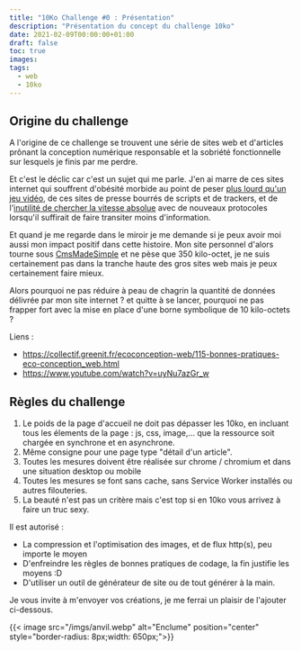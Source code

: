 ```yaml
---
title: "10Ko Challenge #0 : Présentation"
description: "Présentation du concept du challenge 10ko"
date: 2021-02-09T00:00:00+01:00
draft: false
toc: true
images:
tags:
  - web
  - 10ko
---
```


## Origine du challenge

A l'origine de ce challenge se trouvent une série de sites web et d'articles prônant la conception numérique responsable et la sobriété fonctionnelle sur lesquels je finis par me perdre. 

Et c'est le déclic car c'est un sujet qui me parle. J'en ai marre de ces sites internet qui souffrent d'obésité morbide au point de peser [plus lourd qu'un jeu vidéo](https://twitter.com/xbs/status/722461988283105280), de ces sites de presse bourrés de scripts et de trackers, et de l'[inutilité de chercher la vitesse absolue](https://www.greenit.fr/2020/07/13/5g-quels-seront-les-impacts-environnementaux/) avec de nouveaux protocoles lorsqu'il suffirait de faire transiter moins d'information.

Et quand je me regarde dans le miroir je me demande si je peux avoir moi aussi mon impact positif dans cette histoire. Mon site personnel d'alors tourne sous [CmsMadeSimple](https://www.cmsmadesimple.org/) et ne pèse que 350 kilo-octet, je ne suis certainement pas dans la tranche haute des gros sites web mais je peux certainement faire mieux.

Alors pourquoi ne pas réduire à peau de chagrin la quantité de données délivrée par mon site internet ? et quitte à se lancer, pourquoi ne pas frapper fort avec la mise en place d'une borne symbolique de 10 kilo-octets ?

Liens : 
- https://collectif.greenit.fr/ecoconception-web/115-bonnes-pratiques-eco-conception_web.html
- https://www.youtube.com/watch?v=uyNu7azGr_w

## Règles du challenge

 1. Le poids de la page d'accueil ne doit pas dépasser les 10ko, en incluant tous les élements de la page : js, css, image,... que la ressource soit chargée en synchrone et en asynchrone.
 2. Même consigne pour une page type "détail d'un article".
 3. Toutes les mesures doivent être réalisée sur chrome / chromium et dans une situation desktop ou mobile
 4. Toutes les mesures se font sans cache, sans Service Worker installés ou autres filouteries.
 3. La beauté n'est pas un critère mais c'est top si en 10ko vous arrivez à faire un truc sexy.

 Il est autorisé : 
 - La compression et l'optimisation des images, et de flux http(s), peu importe le moyen
 - D'enfreindre les règles de bonnes pratiques de codage, la fin justifie les moyens :D
 - D'utiliser un outil de générateur de site ou de tout générer à la main.

 Je vous invite à m'envoyer vos créations, je me ferrai un plaisir de l'ajouter ci-dessous.

{{< image src="/imgs/anvil.webp" alt="Enclume" position="center" style="border-radius: 8px;width: 650px;">}}